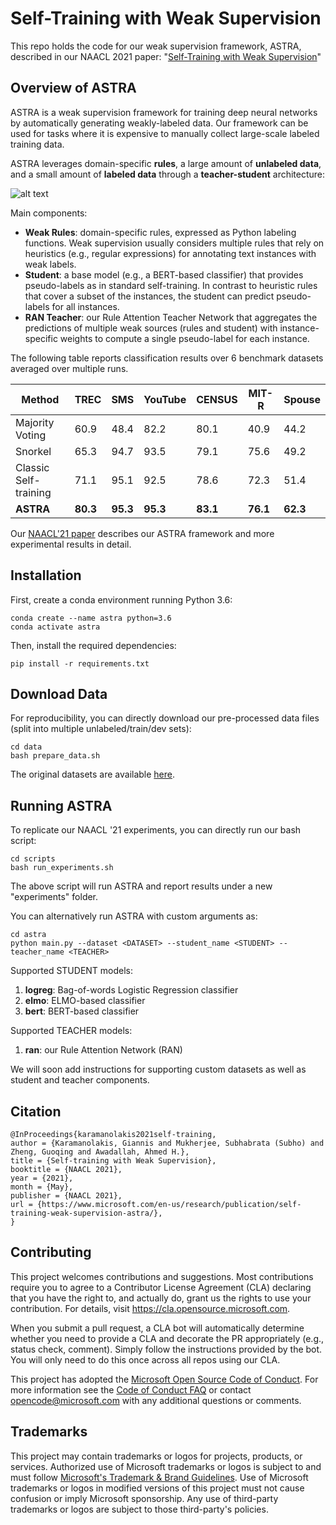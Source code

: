 # Self-Training with Weak Supervision

This repo holds the code for our weak supervision framework, ASTRA, described in our NAACL 2021 paper: "[Self-Training with Weak Supervision](https://www.microsoft.com/en-us/research/publication/leaving-no-valuable-knowledge-behind-weak-supervision-with-self-training-and-domain-specific-rules/)" 


## Overview of ASTRA

ASTRA is a weak supervision framework for training deep neural networks by automatically generating weakly-labeled data. Our framework can be used for tasks where it is expensive to manually collect large-scale labeled training data. 

ASTRA leverages domain-specific **rules**, a large amount of **unlabeled data**, and a small amount of **labeled data**  through a **teacher-student** architecture:

![alt text](https://github.com/microsoft/ASTRA/blob/main/astra.jpg?raw=true)

Main components:
* **Weak Rules**: domain-specific rules, expressed as Python labeling functions. Weak supervision usually considers multiple rules that rely on heuristics (e.g., regular expressions) for annotating text instances with weak labels.
*  **Student**: a base model (e.g., a BERT-based classifier) that provides pseudo-labels as in standard self-training. In contrast to heuristic rules that cover a subset of the instances, the student can predict pseudo-labels for all instances.
* **RAN Teacher**: our Rule Attention Teacher Network that aggregates the predictions of multiple weak sources (rules and student) with instance-specific weights to compute a single pseudo-label for each instance. 

The following table reports classification results over 6 benchmark datasets averaged over multiple runs.

Method | TREC | SMS | YouTube | CENSUS | MIT-R | Spouse 
--- | --- | --- | --- |--- |--- |--- 
Majority Voting | 60.9 | 48.4 | 82.2 | 80.1 | 40.9 | 44.2
Snorkel | 65.3 | 94.7 | 93.5 | 79.1 | 75.6 | 49.2
Classic Self-training | 71.1 | 95.1 | 92.5 | 78.6 | 72.3 | 51.4
**ASTRA** | **80.3** | **95.3** | **95.3** | **83.1** | **76.1** | **62.3**

Our [NAACL'21 paper](https://www.microsoft.com/en-us/research/publication/leaving-no-valuable-knowledge-behind-weak-supervision-with-self-training-and-domain-specific-rules/) describes our ASTRA framework and more experimental results in detail. 

## Installation

First, create a conda environment running Python 3.6: 
```
conda create --name astra python=3.6
conda activate astra
```

Then, install the required dependencies:
```
pip install -r requirements.txt
```

## Download Data
For reproducibility, you can directly download our pre-processed data files (split into multiple unlabeled/train/dev sets): 

```
cd data
bash prepare_data.sh
```

The original datasets are available [here](https://github.com/awasthiabhijeet/Learning-From-Rules).


## Running ASTRA 


To replicate our NAACL '21 experiments, you can directly run our bash script:
```
cd scripts
bash run_experiments.sh
```
The above script will run ASTRA and report results under a new "experiments" folder. 

You can alternatively run ASTRA with custom arguments as: 
```
cd astra
python main.py --dataset <DATASET> --student_name <STUDENT> --teacher_name <TEACHER>
```

Supported STUDENT models: 
1. **logreg**: Bag-of-words Logistic Regression classifier
2. **elmo**: ELMO-based classifier
3. **bert**: BERT-based classifier

Supported TEACHER models: 
1. **ran**: our Rule Attention Network (RAN)

We will soon add instructions for supporting custom datasets as well as student and teacher components. 




## Citation 

```
@InProceedings{karamanolakis2021self-training,
author = {Karamanolakis, Giannis and Mukherjee, Subhabrata (Subho) and Zheng, Guoqing and Awadallah, Ahmed H.},
title = {Self-training with Weak Supervision},
booktitle = {NAACL 2021},
year = {2021},
month = {May},
publisher = {NAACL 2021},
url = {https://www.microsoft.com/en-us/research/publication/self-training-weak-supervision-astra/},
}
```

## Contributing

This project welcomes contributions and suggestions.  Most contributions require you to agree to a
Contributor License Agreement (CLA) declaring that you have the right to, and actually do, grant us
the rights to use your contribution. For details, visit https://cla.opensource.microsoft.com.

When you submit a pull request, a CLA bot will automatically determine whether you need to provide
a CLA and decorate the PR appropriately (e.g., status check, comment). Simply follow the instructions
provided by the bot. You will only need to do this once across all repos using our CLA.

This project has adopted the [Microsoft Open Source Code of Conduct](https://opensource.microsoft.com/codeofconduct/).
For more information see the [Code of Conduct FAQ](https://opensource.microsoft.com/codeofconduct/faq/) or
contact [opencode@microsoft.com](mailto:opencode@microsoft.com) with any additional questions or comments.

## Trademarks

This project may contain trademarks or logos for projects, products, or services. Authorized use of Microsoft 
trademarks or logos is subject to and must follow 
[Microsoft's Trademark & Brand Guidelines](https://www.microsoft.com/en-us/legal/intellectualproperty/trademarks/usage/general).
Use of Microsoft trademarks or logos in modified versions of this project must not cause confusion or imply Microsoft sponsorship.
Any use of third-party trademarks or logos are subject to those third-party's policies.
